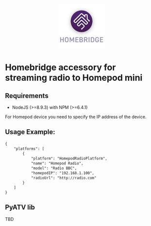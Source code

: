 
<p align="center">

<img src="https://github.com/homebridge/branding/raw/master/logos/homebridge-wordmark-logo-vertical.png" width="150">

</p>

# Homebridge accessory for streaming radio to Homepod mini

## Requirements 
- NodeJS (>=8.9.3) with NPM (>=6.4.1)

For Homepod device you need to specify the IP address of the device. 


## Usage Example:
```
{
    "platforms": [
        {
            "platform": "HomepodRadioPlatform",
            "name": "Homepod Radio",
            "model": "Radio BBC",
            "homepodIP": "192.168.1.100",
            "radioUrl": "http://radio.com"
        }
    ]
}
```

## PyATV lib
TBD

